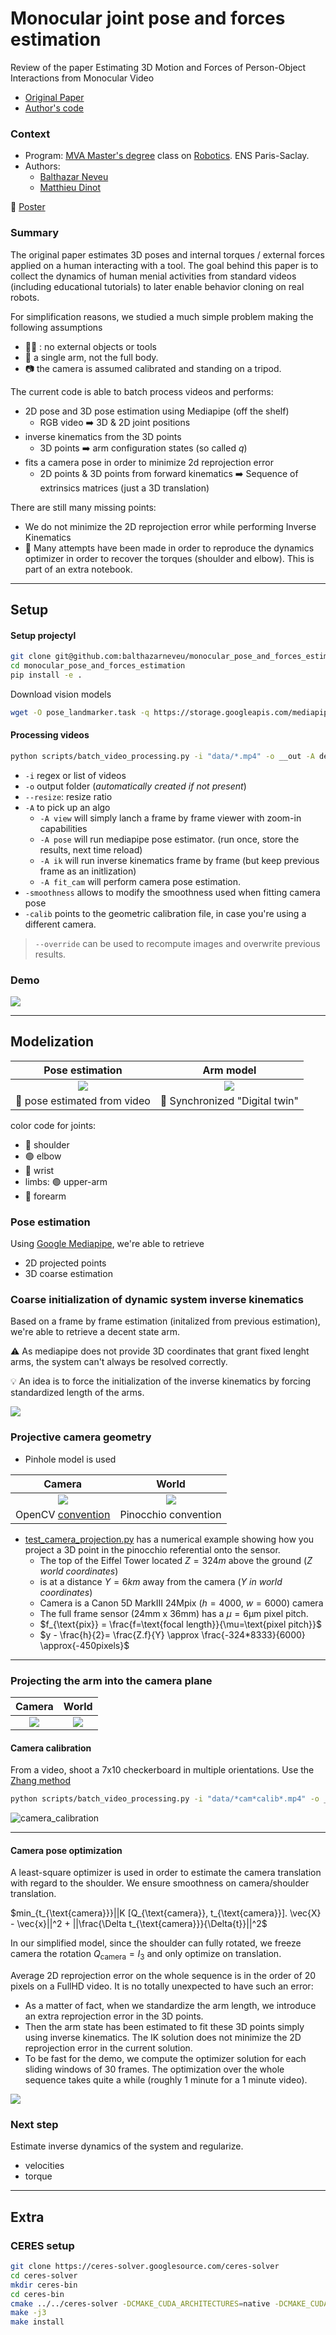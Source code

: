 # Monocular joint pose and forces estimation
Review of the paper Estimating 3D Motion and Forces of Person-Object Interactions from Monocular Video
- [Original Paper](https://openaccess.thecvf.com/content_CVPR_2019/papers/Li_Estimating_3D_Motion_and_Forces_of_Person-Object_Interactions_From_Monocular_CVPR_2019_paper.pdf) 
- [Author's code](https://github.com/zongmianli/Estimating-3D-Motion-Forces)



### Context
 
- Program: [MVA Master's degree](https://www.master-mva.com/) class on [Robotics](https://scaron.info/robotics-mva/). ENS Paris-Saclay.
- Authors:
    - [Balthazar Neveu](https://github.com/balthazarneveu)
    - [Matthieu Dinot](https://github.com/mattx20)

:scroll: [Poster](/poster/poster_robotics_neveu_dinot.pdf)

### Summary
The original paper estimates 3D poses and internal torques / external forces applied on a human interacting with a tool.
The goal behind this paper is to collect the dynamics of human menial activities from standard videos (including educational tutorials) to later enable behavior cloning on real robots. 

For simplification reasons, we studied a much simple problem making the following assumptions
- :hammer::x: : no external objects or tools
- :muscle: a single arm, not the full body.
- :camera: the camera is assumed calibrated and standing on a tripod.

The current code is able to batch process videos and performs:
- 2D pose and 3D pose estimation using Mediapipe (off the shelf)
  - RGB video :arrow_right: 3D & 2D joint positions
- inverse kinematics from the 3D points
  - 3D points :arrow_right: arm configuration states (so called $q$)
- fits a camera pose in order to minimize 2d reprojection error
  - 2D points & 3D points from forward kinematics :arrow_right: Sequence of extrinsics matrices (just a 3D translation)


There are still many missing points:
- We do not minimize the 2D reprojection error while performing Inverse Kinematics
- :muscle:  Many attempts have been made in order to reproduce the dynamics optimizer in order to recover the torques (shoulder and elbow). This is part of an extra notebook.


-----

## Setup
#### Setup projectyl
```bash
git clone git@github.com:balthazarneveu/monocular_pose_and_forces_estimation.git
cd monocular_pose_and_forces_estimation
pip install -e .
```

Download vision models
```bash
wget -O pose_landmarker.task -q https://storage.googleapis.com/mediapipe-models/pose_landmarker/pose_landmarker_heavy/float16/1/pose_landmarker_heavy.task
```


#### Processing videos
```bash
python scripts/batch_video_processing.py -i "data/*.mp4" -o __out -A demo
```
- `-i` regex or list of videos
- `-o` output folder (*automatically created if not present*)
- `--resize`: resize ratio
- `-A` to pick up an algo
  - `-A view`  will simply lanch a frame by frame viewer with zoom-in capabilities
  - `-A pose` will run mediapipe pose estimator. (run once, store the results, next time reload)
  - `-A ik` will run inverse kinematics frame by frame (but keep previous frame as an initlization)
  - `-A fit_cam` will perform camera pose estimation.
- `-smoothness` allows to modify the smoothness used when fitting camera pose
- `-calib` points to the geometric calibration file, in case you're using a different camera.
> `--override` can be used to recompute images and overwrite previous results.




### Demo
![](/report/figures/arm_demo.png)

------

## Modelization

|                Pose estimation                 |                 Arm model                  |
| :--------------------------------------------: | :----------------------------------------: |
| ![](/report/figures/pose_estimation_gui_2.png) | ![](/report/figures/live_arm_vertical.png) |
| :statue_of_liberty:  pose estimated from video |    :wrench: Synchronized "Digital twin"    |


color code for joints:
- :red_circle: shoulder
- :green_circle: elbow
- :large_blue_circle: wrist 
- limbs: :green_circle: upper-arm 
- :large_blue_circle: forearm

### Pose estimation
Using [Google Mediapipe](https://developers.google.com/mediapipe/solutions/vision/pose_landmarker), we're able to retrieve
- 2D projected points
- 3D coarse estimation


### Coarse initialization of dynamic system inverse kinematics
Based on a frame by frame estimation (initalized from previous estimation), we're able to retrieve a decent state arm.

:warning: As mediapipe does not provide 3D coordinates that grant fixed lenght arms, the system can't always be resolved correctly.

:bulb: An idea is to force the initialization of the inverse kinematics by forcing standardized length of the arms.

![](/report/figures/estimated_poses_from_ik.png)



### Projective camera geometry
- Pinhole model is used

|                                   Camera                                    |                          World                           |
| :-------------------------------------------------------------------------: | :------------------------------------------------------: |
|                ![](/report/figures/camera_referentials.png)                 | ![](/report/figures/world_camera_referentials_small.png) |
| OpenCV [convention](https://docs.opencv.org/4.x/d9/d0c/group__calib3d.html) |                   Pinocchio convention                   |

- [test_camera_projection.py](/test/test_camera_projection.py) has a numerical example showing how you project a 3D point in the pinocchio referential onto the sensor.
  - The top of the Eiffel Tower located $Z=324m$ above the ground (*$Z$  world coordinates*)
  - is at a distance $Y=6km$ away from the camera (*$Y$ in world coordinates*)
  - Camera is a Canon 5D MarkIII 24Mpix ($h=4000$, $w=6000$) camera 
  - The full frame sensor (24mm x 36mm) has a $\mu=6\text{µm}$ pixel pitch.
  - $f_{\text{pix}} = \frac{f=\text{focal length}}{\mu=\text{pixel pitch}}$
  - $y - \frac{h}{2}= \frac{Z.f}{Y} \approx \frac{-324*8333}{6000} \approx{-450pixels}$


--------

### Projecting the arm into the camera plane
|                     Camera                     |               World                |
| :--------------------------------------------: | :--------------------------------: |
| ![](/report/figures/arm_camera_projection.png) | ![](/report/figures/arm_world.png) |



#### Camera calibration
From a video, shoot a 7x10 checkerboard in multiple orientations.
Use the [Zhang method](https://www.microsoft.com/en-us/research/wp-content/uploads/2016/02/tr98-71.pdf)
```bash
python scripts/batch_video_processing.py -i "data/*cam*calib*.mp4" -o __out -A camera_calibration
```
![camera_calibration](/report/figures/camera_calibration.gif)


-----
#### Camera pose optimization
A least-square optimizer is used in order to estimate the camera translation with regard to the shoulder.
We ensure smoothness on camera/shoulder translation.


$min_{t_{\text{camera}}}||K [Q_{\text{camera}}, t_{\text{camera}}]. \vec{X} - \vec{x}||^2 + ||\frac{\Delta t_{\text{camera}}}{\Delta{t}}||^2$

In our simplified model, since the shoulder can fully rotated, we freeze camera the rotation $Q_{\text{camera}}=I_{3}$ and only optimize on translation.

Average 2D reprojection error on the whole sequence is in the order of 20 pixels on a FullHD video.
It is no totally unexpected to have such an error:
- As a matter of fact, when we standardize the arm length, we introduce an extra reprojection error in the 3D points.
- Then the arm state has been estimated to fit these 3D points simply using inverse kinematics. The IK solution does not minimize the 2D reprojection error in the current solution.
- To be fast for the demo, we compute the optimizer solution for each sliding windows of 30 frames. The optimization over the whole sequence takes quite a while (roughly 1 minute for a 1 minute video). 

![](/report/figures/camera_pose_fitting_first_100_frames.png)



### Next step
Estimate inverse dynamics of the system and regularize.
- velocities
- torque


-----

## Extra
### CERES setup
```bash
git clone https://ceres-solver.googlesource.com/ceres-solver
cd ceres-solver
mkdir ceres-bin
cd ceres-bin
cmake ../../ceres-solver -DCMAKE_CUDA_ARCHITECTURES=native -DCMAKE_CUDA_COMPILER=/usr/local/cuda/bin/nvcc
make -j3
make install
```